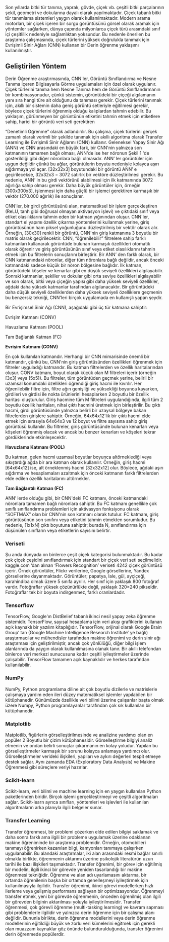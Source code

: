 
Son yıllarda bitki tür tanıma, yaprak, gövde, çiçek vb. çeşitli bitki parçalarının şekil, geometri
ve dokularına dayalı olarak yapılmaktadır. Çiçek tabanlı bitki tür tanımlama sistemleri yaygın
olarak kullanılmaktadır. Modern arama motorları, bir çiçek içeren bir sorgu görüntüsünü görsel
olarak aramak için yöntemler sağlarken, dünya çapında milyonlarca çiçek türü arasındaki sınıf
içi çeşitlilik nedeniyle sağlamlıktan yoksundur. Bu nedenle önerilen bu araştırma çalışmasında,
çiçek türlerini yüksek doğrulukla tanımak için Evrişimli Sinir Ağları (CNN) kullanan bir Derin
öğrenme yaklaşımı kullanılmıştır.


## Geliştirilen Yöntem

Derin Öğrenme araştırmasında, CNN'ler, Görüntü Sınıflandırma ve Nesne Tanıma içeren
Bilgisayarla Görme uygulamaları için özel olarak uygulanır. Çiçek türlerini tanıma hem Nesne
Tanıma hem de Görüntü Sınıflandırmanın bir kombinasyonudur, çünkü sistemin, görüntüdeki
bir çiçeği algılamanın yanı sıra hangi türe ait olduğunu da tanıması gerekir. Çiçek türlerini
tanımak için, akıllı bir sistemin daha geniş görüntü setleriyle eğitilmesi gerekir, böylece çiçek
türlerini öğrenmiş olduğu kalıplardan tahmin edebilir. Bu yaklaşım, görünmeyen bir
görüntünün etiketini tahmin etmek için etiketlere sahip, harici bir görüntü veri seti gerektiren


“Denetimli Öğrenme” olarak adlandırılır. Bu çalışma, çiçek türlerini gerçek zamanlı olarak
verimli bir şekilde tanımak için akıllı algoritma olarak Transfer Learning ile Evrişimli Sinir
Ağlarını (CNN) kullanır. Geleneksel Yapay Sinir Ağı (ANN) ve CNN arasındaki en büyük fark,
bir CNN'nin yalnızca son katmanının tamamen bağlı olması, ANN'de ise her nöronun Şekil 1 'de
gösterildiği gibi diğer nöronlara bağlı olmasıdır. ANN’ ler görüntüler için uygun değildir çünkü
bu ağlar, görüntülerin boyutu nedeniyle kolayca aşırı sığdırmaya yol açar. [32x32x3]
boyutundaki bir görüntü ANN’ e geçirilecekse, 32x32x3 = 3072 satırlık bir vektöre
düzleştirilmesi gerekir. Bu nedenle, ANN’ in bu girdi vektörünü alabilmesi için ilk katmanında
3072 ağırlığa sahip olması gerekir. Daha büyük görüntüler için, örneğin [300x300x3], işlenmesi
için daha güçlü bir işlemci gerektiren karmaşık bir vektör (270.000 ağırlık) ile sonuçlanır.


CNN'ler, bir girdi görüntüsünü alan, matematiksel bir işlem gerçekleştiren (ReLU, tanh gibi
doğrusal olmayan aktivasyon işlevi) ve çıktıdaki sınıf veya etiket olasılıklarını tahmin eden bir
katman yığınından oluşur. CNN'ler, standart el yapımı özellik çıkarma yöntemlerini kullanmak
yerine, giriş görüntüsünün ham piksel yoğunluğunu düzleştirilmiş bir vektör olarak alır.
Örneğin, [30x30] renkli bir görüntü, CNN'nin giriş katmanına 3 boyutlu bir matris olarak
geçirilecektir. CNN, “öğrenilebilir” filtrelere sahip farklı katmanları kullanarak görüntüde
bulunan karmaşık özellikleri otomatik olarak öğrenir ve giriş görüntüsünün sınıf veya etiket
olasılıklarını tahmin etmek için bu filtrelerin sonuçlarını birleştirir. Bir ANN’ den farklı olarak,
bir CNN katmanındaki nöronlar, diğer tüm nöronlara bağlı değildir, ancak önceki katmandaki
sadece küçük bir nöron bölgesine bağlıdır. İlk katman, görüntüdeki köşeler ve kenarlar gibi en
düşük seviyeli özellikleri algılayabilir. Sonraki katmanlar, şekiller ve dokular gibi orta seviye
özellikleri algılayabilir ve son olarak, bitki veya çiçeğin yapısı gibi daha yüksek seviyeli
özellikler, ağdaki daha yüksek katmanlar tarafından algılanacaktır. Bir görüntüdeki daha düşük
seviyeli özelliklerden daha yüksek seviyeli özelliklere geçmenin bu benzersiz tekniği, CNN'leri
birçok uygulamada en kullanışlı yapan şeydir.

Bir Evrişimsel Sinir Ağı (CNN), aşağıdaki gibi üç tür katmana sahiptir:

Evrişim Katmanı (CONV)

Havuzlama Katmanı (POOL)

Tam Bağlantılı Katman (FC)

**Evrişim Katmanı (CONV)**


En çok kullanılan katmandır. Herhangi bir CNN mimarisinde önemli bir katmandır, çünkü bu,
CNN'nin giriş görüntüsünden özellikleri öğrenmek için filtreler uyguladığı katmandır. Bu
katman filtrelerden ve özellik haritalarından oluşur. CONV katmanı, boyut olarak küçük olan
M filtreleri içerir (örneğin [3x3] veya [5x5]). Bu filtreler, tüm görüntüden geçmek yerine, belirli
bir uzamsal konumdaki özellikleri öğrendiği giriş hacmi ile kıvrılır. Her öğrenilebilir filtre için,
filtre ağın genişliği ve yüksekliği boyunca kayarken, girdileri ve girdisi ile nokta ürünlerini
hesaplarken 2 boyutlu bir özellik haritası oluşturulur. Giriş hacmine tüm M filtreleri
uygulandığında, ilgili tüm 2 boyutlu özellik haritaları, nihai çıktı hacmini üretmek için
birleştirilir. Bu çıktı hacmi, girdi görüntüsünde yalnızca belirli bir uzaysal bölgeye bakan
filtrelerden girişlere sahiptir. Örneğin, 64x64x12'lik bir çıktı hacmi elde etmek için sırasıyla
64x64x3 ve 12 boyut ve filtre sayısına sahip giriş görüntüsü kullanılır. Bu filtreler, giriş
görüntüsünde bulunan kenarları veya köşeleri öğrenmiş olacak ve ancak bu benzer kenarları ve
köşeleri tekrar gördüklerinde etkinleşecektir.

**Havuzlama Katmanı (POOL)**

Bu katman, gelen hacmi uzamsal boyutlar boyunca altörneklediği veya sıkıştırdığı ağda bir ara
katman olarak kullanılır. Örneğin, giriş hacmi [64x64x12] ise, alt örneklenmiş hacmi
[32x32x12] olur. Böylece, ağdaki aşırı sığdırma ve hesaplamaları azaltmak için önceki
katmanın farklı filtrelerden elde edilen özellik haritalarını altörnekler.

**Tam Bağlantılı Katman (FC)**

ANN’ lerde olduğu gibi, bir CNN'deki FC katmanı, önceki katmandaki nöronlara tamamen
bağlı nöronlara sahiptir. Bu FC katmanı genellikle çok sınıflı sınıflandırma problemleri için
aktivasyon fonksiyonu olarak “SOFTMAX” olan bir CNN'nin son katmanı olarak tutulur. FC
katmanı, giriş görüntüsünün son sınıfını veya etiketini tahmin etmekten sorumludur. Bu
nedenle, [1x1xN] çıktı boyutuna sahiptir; burada N, sınıflandırma için düşünülen sınıfların veya
etiketlerin sayısını belirtir.

### Veriseti

Şu anda dünyada on binlerce çeşit çiçek kategorisi bulunmaktadır. Bu kadar çok çiçek çeşidini
sınıflandırmak için standart bir çiçek veri seti seçilmelidir. kaggle.com ‘dan alınan ‘Flowers
Recognition’ veriseti 4242 çiçek görüntüsü içerir. Örnek görüntüler, Flickr verilerine, Google
görsellerine, Yandex görsellerine dayanmaktadır. Görüntüler; papatya, lale, gül, ayçiçeği,
karahindiba olmak üzere 5 sınıfa ayrılır. Her sınıf için yaklaşık 800 fotoğraf vardır. Fotoğraflar
yüksek çözünürlükte değil, yaklaşık 320×240 pikseldir. Fotoğraflar tek bir boyuta indirgenmez,
farklı oranlardadır.

### Tensorflow

TensorFlow, Google'ın DistBelief tabanlı ikinci nesil yapay zeka öğrenme sistemidir.
TensorFlow, sayısal hesaplama için veri akışı grafiklerini kullanan açık kaynaklı bir yazılım
kitaplığıdır. TensorFlow, orijinal olarak Google Brain Group’ tan (Google Machine
Intelligence Research Institute’ ye bağlı) araştırmacılar ve mühendisler tarafından makine
öğrenimi ve derin sinir ağı araştırması için geliştirilmiştir, ancak çok yönlülüğü, diğer bilgi
işlem alanlarında da yaygın olarak kullanılmasına olanak tanır. Bir akıllı telefondan binlerce
veri merkezi sunucusuna kadar çeşitli iyileştirmeler üzerinde çalışabilir. TensorFlow tamamen
açık kaynaklıdır ve herkes tarafından kullanılabilir.

### NumPy

NumPy, Python programlama diline ait çok boyutlu dizilerle ve matrislerle çalışmaya yardım
eden ileri düzey matematiksel işlemler yapılabilen bir kütüphanedir. Günümüzde özellikle veri
bilimi üzerine çalışanlar başta olmak üzere Numpy, Python programlayanlar tarafından çok sık
kullanılan bir kütüphanedir.

### Matplotlib

Matplotlib, figürlerin görselleştirilmesinde ve analizine yardımcı olan en popüler 2 Boyutlu bir
çizim kütüphanesidir. Görselleştirme bilgiyi analiz etmenin ve ondan belirli sonuçlar
çıkarmanın en kolay yoludur. Yapılan bu görselleştirmeler karmaşık bir sorunu kolayca
anlamaya yardımcı olur. Görselleştirmeler verideki ilişkileri, yapıları ve aykırı değerleri tespit
etmeye destek sağlar. Aynı zamanda EDA (Exploratory Data Analysis) ve Makine Öğrenmesi
gibi süreçlere veriyi hazırlar.

### Scikit-learn

Scikit-learn, veri bilimi ve machine learning için en yaygın kullanılan Python paketlerinden
biridir. Birçok işlemi gerçekleştirmeyi ve çeşitli algoritmaları sağlar. Scikit-learn ayrıca
sınıfları, yöntemleri ve işlevleri ile kullanılan algoritmaların arka planıyla ilgili belgeler sunar.

### Transfer Learning

Transfer öğrenmesi, bir problemi çözerken elde edilen bilgiyi saklamak ve daha sonra farklı
ama ilgili bir probleme uygulamak üzerine odaklanan makine öğreniminde bir araştırma
problemidir. Örneğin, otomobilleri tanımayı öğrenirken kazanılan bilgi, kamyonları tanımaya
çalışırken uygulanabilir. Bu alandaki araştırmalar, iki alan arasındaki resmi bağlar sınırlı
olmakla birlikte, öğrenmenin aktarımı üzerine psikolojik literatürün uzun tarihi ile bazı ilişkileri
taşımaktadır. Transfer öğrenimi, bir görev için eğitilmiş bir modelin, ilgili ikinci bir görevde
yeniden tasarlandığı bir makine öğrenmesi tekniğidir. Öğrenme ve alan adı uyarlamasını
aktarma, bir ortamda öğrenilenin başka bir ortamda genelleşmeyi iyileştirmek için
kullanılmasıyla ilgilidir. Transfer öğrenimi, ikinci görevi modellerken hızlı ilerleme veya
gelişmiş performans sağlayan bir optimizasyondur. Öğrenmeyi transfer etmek, yeni bir görevde
öğrenmenin, önceden öğrenilmiş olan ilgili bir görevden bilginin aktarılması yoluyla
iyileştirilmesidir. Transfer öğrenmesi, çok görevli öğrenme (multi-tasking learning) ve kavram
sapması gibi problemlerle ilgilidir ve yalnızca derin öğrenme için bir çalışma alanı değildir.
Bununla birlikte, derin öğrenme modellerini veya derin öğrenme modellerinin eğitildiği büyük
ve zorlu veri kümelerini eğitmek için gerekli olan muazzam kaynaklar göz önünde
bulundurulduğunda, transfer öğrenimi derin öğrenmede popülerdir.

